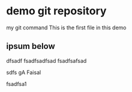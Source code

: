 # demo git repository
my git command 
This is the first file in this demo

## ipsum below
dfsadf
fsadfsadfsad
fsadfsafsad

sdfs
gA Faisal

fsadfsa1